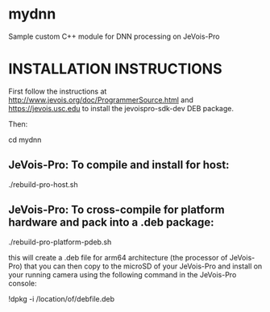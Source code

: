 # mydnn
Sample custom C++ module for DNN processing on JeVois-Pro


INSTALLATION INSTRUCTIONS
=========================

First follow the instructions at http://www.jevois.org/doc/ProgrammerSource.html and https://jevois.usc.edu to install
the jevoispro-sdk-dev DEB package.

Then:

cd mydnn

JeVois-Pro: To compile and install for host:
--------------------------------------------

./rebuild-pro-host.sh


JeVois-Pro: To cross-compile for platform hardware and pack into a .deb package:
--------------------------------------------------------------------------------

./rebuild-pro-platform-pdeb.sh

this will create a .deb file for arm64 architecture (the processor of JeVois-Pro) that you can then copy to the
microSD of your JeVois-Pro and install on your running camera using the following command in the JeVois-Pro console:

!dpkg -i /location/of/debfile.deb
